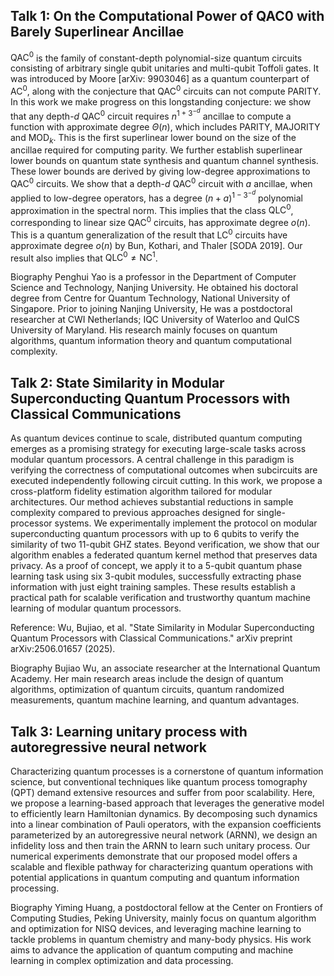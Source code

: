 
## Talk 1: On the Computational Power of QAC0 with Barely Superlinear Ancillae

$\mathrm{QAC}^0$ is the family of constant-depth polynomial-size quantum circuits consisting of arbitrary single qubit unitaries and multi-qubit Toffoli gates. It was introduced by Moore [arXiv: 9903046] as a quantum counterpart of $\mathrm{AC}^0$, along with the conjecture that $\mathrm{QAC}^0$ circuits can not compute PARITY. In this work we make progress on this longstanding conjecture: we show that any depth-$d$ $\mathrm{QAC}^0$ circuit requires $n^{1+3^{-d}}$ ancillae to compute a function with approximate degree $\Theta(n)$, which includes PARITY, MAJORITY and $\mathrm{MOD}_k$. This is the first superlinear lower bound on the size of the ancillae required for computing parity. We further establish superlinear lower bounds on quantum state synthesis and quantum channel synthesis. These lower bounds are derived by giving low-degree approximations to $\mathrm{QAC}^0$ circuits. We show that a depth-$d$ $\mathrm{QAC}^0$ circuit with $a$ ancillae, when applied to low-degree operators, has a degree $(n+a)^{1-3^{-d}}$ polynomial approximation in the spectral norm. This implies that the class $\mathrm{QLC}^0$, corresponding to linear size $\mathrm{QAC}^0$ circuits, has approximate degree $o(n)$. This is a quantum generalization of the result that $\mathrm{LC}^0$ circuits have approximate degree $o(n)$ by Bun, Kothari, and Thaler [SODA 2019]. Our result also implies that $\mathrm{QLC}^0\neq\mathrm{NC}^1$.


Biography 
Penghui Yao is a professor in the Department of Computer Science and Technology, Nanjing University. He obtained his doctoral degree from Centre for Quantum Technology, National University of Singapore. Prior to joining Nanjing University, He was a postdoctoral researcher at CWI Netherlands;  IQC University of Waterloo and QuICS University of Maryland. His research mainly focuses on quantum algorithms, quantum information theory and quantum computational complexity.


## Talk 2: State Similarity in Modular Superconducting Quantum Processors with Classical Communications

As quantum devices continue to scale, distributed quantum computing emerges as a promising strategy for executing large-scale tasks across modular quantum processors. A central challenge in this paradigm is verifying the correctness of computational outcomes when subcircuits are executed independently following circuit cutting. In this work, we propose a cross-platform fidelity estimation algorithm tailored for modular architectures. Our method achieves substantial reductions in sample complexity compared to previous approaches designed for single-processor systems. We experimentally implement the protocol on modular superconducting quantum processors with up to 6 qubits to verify the similarity of two 11-qubit GHZ states. Beyond verification, we show that our algorithm enables a federated quantum kernel method that preserves data privacy. As a proof of concept, we apply it to a 5-qubit quantum phase learning task using six 3-qubit modules, successfully extracting phase information with just eight training samples. These results establish a practical path for
scalable verification and trustworthy quantum machine learning of modular quantum processors.

Reference: Wu, Bujiao, et al. "State Similarity in Modular Superconducting Quantum Processors with Classical Communications." arXiv preprint arXiv:2506.01657 (2025).

Biography 
Bujiao Wu, an associate researcher at the International Quantum Academy. Her main research areas include the design of quantum algorithms, optimization of quantum circuits, quantum randomized measurements, quantum machine learning, and quantum advantages.


## Talk 3: Learning unitary process with autoregressive neural network

Characterizing quantum processes is a cornerstone of quantum information science, but conventional techniques like quantum process tomography (QPT) demand extensive resources and suffer from poor scalability. Here, we propose a learning-based approach that leverages the generative model to efficiently learn Hamiltonian dynamics. By decomposing such dynamics into a linear combination of Pauli operators, with the expansion coefficients parameterized by an autoregressive neural network (ARNN), we design an infidelity loss and then train the ARNN to learn such unitary process. Our numerical experiments demonstrate that our proposed model offers a scalable and flexible pathway for characterizing quantum operations with potential applications in quantum computing and quantum information processing.

Biography 
Yiming Huang, a postdoctoral fellow at the Center on Frontiers of Computing Studies, Peking University, mainly focus on quantum algorithm and optimization for NISQ devices, and leveraging machine learning to tackle problems in quantum chemistry and many-body physics. His work aims to advance the application of quantum computing and machine learning in complex optimization and data processing.
